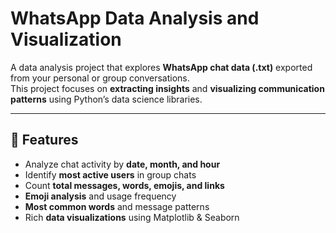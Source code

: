 # WhatsApp Data Analysis and Visualization

A data analysis project that explores **WhatsApp chat data (.txt)** exported from your personal or group conversations.  
This project focuses on **extracting insights** and **visualizing communication patterns** using Python’s data science libraries.

---

## 🚀 Features

-  Analyze chat activity by **date, month, and hour**
-  Identify **most active users** in group chats
-  Count **total messages, words, emojis, and links**
-  **Emoji analysis** and usage frequency
-  **Most common words** and message patterns
-  Rich **data visualizations** using Matplotlib & Seaborn
